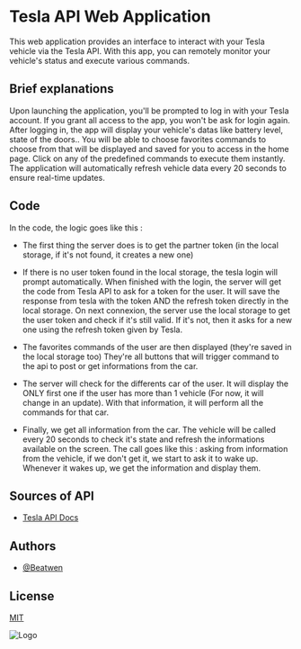 
# Tesla API Web Application

This web application provides an interface to interact with your Tesla vehicle via the Tesla API. With this app, you can remotely monitor your vehicle's status and execute various commands.




## Brief explanations

Upon launching the application, you'll be prompted to log in with your Tesla account. If you grant all access to the app, you won't be ask for login again.
After logging in, the app will display your vehicle's datas like battery level, state of the doors..
You will be able to choose favorites commands to choose from that will be displayed and saved for you to access in the home page.
Click on any of the predefined commands to execute them instantly.
The application will automatically refresh vehicle data every 20 seconds to ensure real-time updates.

## Code

In the code, the logic goes like this : 

- The first thing the server does is to get the partner token (in the local storage, if it's not found, it creates a new one)

- If there is no user token found in the local storage, the tesla login will prompt automatically. When finished with the login, the server will get the code from Tesla API to ask for a token for the user. It will save the response from tesla with the token AND the refresh token directly in the local storage. On next connexion, the server use the local storage to get the user token and check if it's still valid. If it's not, then it asks for a new one using the refresh token given by Tesla.

- The favorites commands of the user are then displayed (they're saved in the local storage too) They're all buttons that will trigger command to the api to post or get informations from the car.

- The server will check for the differents car of the user. It will display the ONLY first one if the user has more than 1 vehicle (For now, it will change in an update). With that information, it will perform all the commands for that car.

- Finally, we get all information from the car. The vehicle will be called every 20 seconds to check it's state and refresh the informations available on the screen. The call goes like this : asking from information from the vehicle, if we don't get it, we start to ask it to wake up. Whenever it wakes up, we get the information and display them.








## Sources of API

 - [Tesla API Docs](https://developer.tesla.com/docs/fleet-api)


## Authors

- [@Beatwen](https://www.github.com/beatwen)


## License

[MIT](https://choosealicense.com/licenses/mit/)


![Logo](https://upload.wikimedia.org/wikipedia/commons/e/e8/Tesla_logo.png)


